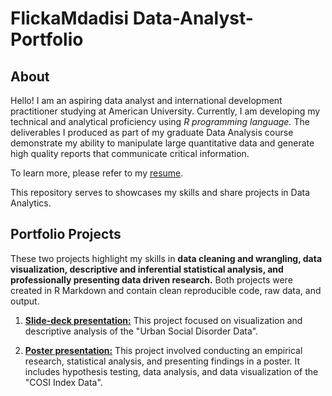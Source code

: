 # FlickaMdadisi **Data-Analyst-Portfolio**

## **About**

Hello! I am an aspiring data analyst and international development practitioner studying at American University. Currently, I am developing my technical and analytical proficiency using *R programming language.* The deliverables I produced as part of my graduate Data Analysis course demonstrate my ability to manipulate large quantitative data and generate high quality reports that communicate critical information.

To learn more, please refer to my [resume](https://github.com/FlickaMdadisi/Data-Analyst-Portfolio/blob/main/ResumeMC.pdf).

This repository serves to showcases my skills and share projects in Data Analytics. 

## **Portfolio Projects**
These two projects highlight my skills in **data cleaning and wrangling, data visualization, descriptive and inferential statistical analysis, and professionally presenting data driven research.** Both projects were created in R Markdown and contain clean reproducible code, raw data, and output. 

1. [**Slide-deck presentation:**](https://github.com/FlickaMdadisi/Data-Analyst-Portfolio/tree/main/Slide_deck) This project focused on visualization and descriptive analysis of the "Urban Social Disorder Data".

2. [**Poster presentation:**](https://github.com/FlickaMdadisi/Data-Analyst-Portfolio/tree/main/Poster) This project involved conducting an empirical research, statistical analysis, and presenting findings in a poster. It includes hypothesis testing, data analysis, and data visualization of the "COSI Index Data". 
